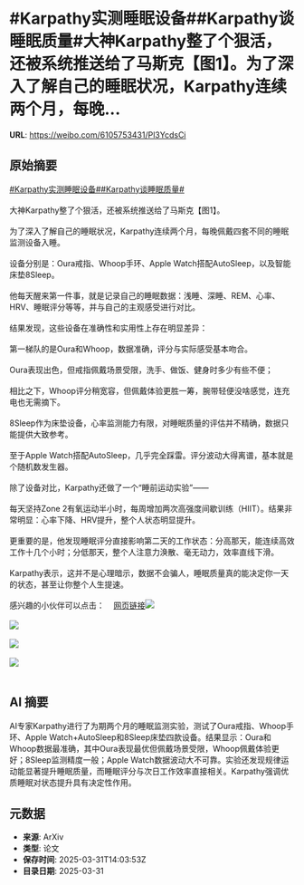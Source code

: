 # #Karpathy实测睡眠设备##Karpathy谈睡眠质量#大神Karpathy整了个狠活，还被系统推送给了马斯克【图1】。为了深入了解自己的睡眠状况，Karpathy连续两个月，每晚...

**URL**: https://weibo.com/6105753431/Pl3YcdsCi

## 原始摘要

<a href="https://m.weibo.cn/search?containerid=231522type%3D1%26t%3D10%26q%3D%23Karpathy%E5%AE%9E%E6%B5%8B%E7%9D%A1%E7%9C%A0%E8%AE%BE%E5%A4%87%23&amp;extparam=%23Karpathy%E5%AE%9E%E6%B5%8B%E7%9D%A1%E7%9C%A0%E8%AE%BE%E5%A4%87%23" data-hide=""><span class="surl-text">#Karpathy实测睡眠设备#</span></a><a href="https://m.weibo.cn/search?containerid=231522type%3D1%26t%3D10%26q%3D%23Karpathy%E8%B0%88%E7%9D%A1%E7%9C%A0%E8%B4%A8%E9%87%8F%23&amp;extparam=%23Karpathy%E8%B0%88%E7%9D%A1%E7%9C%A0%E8%B4%A8%E9%87%8F%23" data-hide=""><span class="surl-text">#Karpathy谈睡眠质量#</span></a><br><br>大神Karpathy整了个狠活，还被系统推送给了马斯克【图1】。<br><br>为了深入了解自己的睡眠状况，Karpathy连续两个月，每晚佩戴四套不同的睡眠监测设备入睡。<br><br>设备分别是：Oura戒指、Whoop手环、Apple Watch搭配AutoSleep，以及智能床垫8Sleep。<br><br>他每天醒来第一件事，就是记录自己的睡眠数据：浅睡、深睡、REM、心率、HRV、睡眠评分等等，并与自己的主观感受进行对比。<br><br>结果发现，这些设备在准确性和实用性上存在明显差异：<br><br>第一梯队的是Oura和Whoop，数据准确，评分与实际感受基本吻合。<br><br>Oura表现出色，但戒指佩戴场景受限，洗手、做饭、健身时多少有些不便；<br><br>相比之下，Whoop评分稍宽容，但佩戴体验更胜一筹，腕带轻便没啥感觉，连充电也无需摘下。<br><br>8Sleep作为床垫设备，心率监测能力有限，对睡眠质量的评估并不精确，数据只能提供大致参考。<br><br>至于Apple Watch搭配AutoSleep，几乎完全踩雷。评分波动大得离谱，基本就是个随机数发生器。<br><br>除了设备对比，Karpathy还做了一个“睡前运动实验”——<br><br>每天坚持Zone 2有氧运动半小时，每周增加两次高强度间歇训练（HIIT）。结果非常明显：心率下降、HRV提升，整个人状态明显提升。<br><br>更重要的是，他发现睡眠评分直接影响第二天的工作状态：分高那天，能连续高效工作十几个小时；分低那天，整个人注意力涣散、毫无动力，效率直线下滑。<br><br>Karpathy表示，这并不是心理暗示，数据不会骗人，睡眠质量真的能决定你一天的状态，甚至让你整个人生提速。<br><br>感兴趣的小伙伴可以点击：<a href="https://weibo.cn/sinaurl?u=https%3A%2F%2Fkarpathy.bearblog.dev%2Ffinding-the-best-sleep-tracker%2F" data-hide=""><span class="url-icon"><img style="width: 1rem;height: 1rem" src="https://h5.sinaimg.cn/upload/2015/09/25/3/timeline_card_small_web_default.png" referrerpolicy="no-referrer"></span><span class="surl-text">网页链接</span></a><img style="" src="https://tvax1.sinaimg.cn/large/006Fd7o3gy1hzzxkz9061j31080li498.jpg" referrerpolicy="no-referrer"><br><br><img style="" src="https://tvax3.sinaimg.cn/large/006Fd7o3gy1hzzxl0hl6yj30sg0gwwo2.jpg" referrerpolicy="no-referrer"><br><br><img style="" src="https://tvax3.sinaimg.cn/large/006Fd7o3gy1hzzxl1xgy2j30xc0i57fb.jpg" referrerpolicy="no-referrer"><br><br><img style="" src="https://tvax2.sinaimg.cn/large/006Fd7o3gy1hzzxl3rbygj30xc0qhe2t.jpg" referrerpolicy="no-referrer"><br><br>

## AI 摘要

AI专家Karpathy进行了为期两个月的睡眠监测实验，测试了Oura戒指、Whoop手环、Apple Watch+AutoSleep和8Sleep床垫四款设备。结果显示：Oura和Whoop数据最准确，其中Oura表现最优但佩戴场景受限，Whoop佩戴体验更好；8Sleep监测精度一般；Apple Watch数据波动大不可靠。实验还发现规律运动能显著提升睡眠质量，而睡眠评分与次日工作效率直接相关。Karpathy强调优质睡眠对状态提升具有决定性作用。

## 元数据

- **来源**: ArXiv
- **类型**: 论文
- **保存时间**: 2025-03-31T14:03:53Z
- **目录日期**: 2025-03-31
